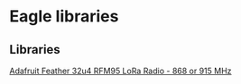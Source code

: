 # Eagle libraries
## Libraries
[Adafruit Feather 32u4 RFM95 LoRa Radio - 868 or 915 MHz](https://www.adafruit.com/product/3078)
